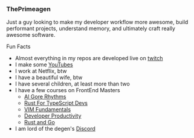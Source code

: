### ThePrimeagen

Just a guy looking to make my developer workflow more awesome, build performant
projects, understand memory, and ultimately craft really awesome software.

Fun Facts
* Almost everything in my repos are developed live on [twitch](https://twitch.tv/ThePrimeagen)
* I make some [YouTubes](https://youtube.com/ThePrimeagen)
* I work at Netflix, btw
* I have a beautiful wife, btw
* I have several children, at least more than two
* I have a few courses on FrontEnd Masters
  * [Al Gore Rhythms](https://frontendmasters.com/courses/algorithms/)
  * [Rust For TypeScript Devs](https://frontendmasters.com/courses/rust-ts-devs/)
  * [VIM Fundamentals](https://frontendmasters.com/courses/vim-fundamentals/)
  * [Developer Productivity](https://frontendmasters.com/courses/developer-productivity/)
  * [Rust and Go](https://frontendmasters.com/courses/typescript-go-rust)
* I am lord of the degen's [Discord](https://discord.gg/ThePrimeagen)

